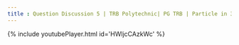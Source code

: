 ```yaml
---
title : Question Discussion 5 | TRB Polytechnic| PG TRB | Particle in 3D box
---
```






{% include youtubePlayer.html id='HWljcCAzkWc' %}
